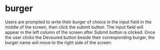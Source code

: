 # burger

Users are prompted to write their burger of choice in the input field in the middle of the screen, then click the submit button. The input field will appear in the left column of the screen after Submit button is clicked. Once the user clicks the Devoured button beside their corresponding burger, the burger name will move to the right side of the screen.